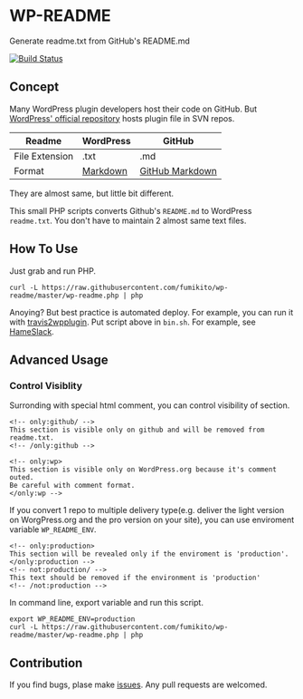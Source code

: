 # WP-README

Generate readme.txt from GitHub's README.md

[![Build Status](https://travis-ci.org/fumikito/wp-readme.svg?branch=master)](https://travis-ci.org/fumikito/wp-readme)

## Concept

Many WordPress plugin developers host their code on GitHub.
But [WordPress' official repository](https://wordpress.org/plugins/) hosts plugin file in SVN repos.

Readme | WordPress | GitHub
-------|-----------|----
File Extension|.txt|.md
Format|[Markdown](https://daringfireball.net/projects/markdown/)|[GitHub Markdown](https://guides.github.com/features/mastering-markdown/)

They are almost same, but little bit different.

This small PHP scripts converts Github's `README.md` to WordPress `readme.txt`.
You don't have to maintain 2 almost same text files.

## How To Use

Just grab and run PHP.

```
curl -L https://raw.githubusercontent.com/fumikito/wp-readme/master/wp-readme.php | php
```

Anoying? But best practice is automated deploy.
For example, you can run it with [travis2wpplugin](https://github.com/miya0001/travis2wpplugin).
Put script above in `bin.sh`. For example, see [HameSlack](https://github.com/hametuha/hameslack).

## Advanced Usage

### Control Visiblity

Surronding with special html comment, you can control visibility of section.

```
<!-- only:github/ -->
This section is visible only on github and will be removed from readme.txt.
<!-- /only:github -->
```

```
<!-- only:wp>
This section is visible only on WordPress.org because it's comment outed.
Be careful with comment format.
</only:wp -->
```

If you convert 1 repo to multiple delivery type(e.g. deliver the light version on WorgPress.org and the pro version on your site), you can use enviroment variable `WP_README_ENV`.

```
<!-- only:production>
This section will be revealed only if the enviroment is 'production'.
</only:production -->
<!-- not:production/ -->
This text should be removed if the environment is 'production'
<!-- /not:production -->
```

In command line, export variable and run this script.

```
export WP_README_ENV=production
curl -L https://raw.githubusercontent.com/fumikito/wp-readme/master/wp-readme.php | php
```

## Contribution

If you find bugs, plase make [issues](https://github.com/fumikito/wp-readme/issues). Any pull requests are welcomed.
